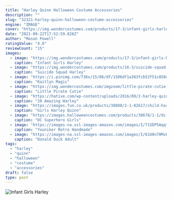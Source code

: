 ```yaml
---
title: "Harley Quinn Halloween Costume Accessories"
description: ""
slug: "32321-harley-quinn-halloween-costume-accessories"
engine: "IMAGE"
cover: "https://img.wondercostumes.com/products/17-3/infant-girls-harley-quinn-costume.jpg"
date: "2021-09-22T17:52:59.826Z"
author: "Mason Powell"
ratingValue: "4.8"
reviewCount: "15"
images:
  - image: "https://img.wondercostumes.com/products/17-3/infant-girls-harley-quinn-costume.jpg"
    caption: "Infant Girls Harley"
  - image: "https://img.wondercostumes.com/products/16-3/suicide-squad-harley-quinn-women-costume-and-wig.jpg"
    caption: "Suicide Squad Harley"
  - image: "https://i.pinimg.com/736x/15/06/df/1506df1a363fcb53f51c858d0c5a9d6e.jpg"
    caption: "Kaitlyn Magic"
  - image: "https://img.wondercostumes.com/imgzoom/little-pirate-cutie-31172.jpg"
    caption: "Little Pirate Cutie"
  - image: "https://hative.com/wp-content/uploads/2016/09/2-harley-quinn-costume-halloween-thumb.jpg"
    caption: "20 Amazing Harley"
  - image: "https://images.fun.co.uk/products/38888/2-1-82617/child-harley-quinn-jumpsuit-costume.jpg"
    caption: "Girls Harley Quinn"
  - image: "https://images.halloweencostumes.com/products/38678/1-1/dc-superhero-girls-harley-quinn-wig.jpg"
    caption: "DC Superhero Girls"
  - image: "https://images-na.ssl-images-amazon.com/images/I/71SDP5AqqtL.jpg"
    caption: "Youniker Retro Handmade"
  - image: "https://images-na.ssl-images-amazon.com/images/I/61U0n70MvLL.jpg"
    caption: "Donald Duck Adult"
tags:
  - "harley"
  - "quinn"
  - "halloween"
  - "costume"
  - "accessories"
draft: false
type: post
---
```



![Infant Girls Harley](https://img.wondercostumes.com/products/17-3/infant-girls-harley-quinn-costume.jpg "Infant Girls Harley")


<!--inArticleAds-->

<!--galleryOne-->


<!--inArticleAds-->

<!--galleryTwo-->


<!--galleryThree-->

